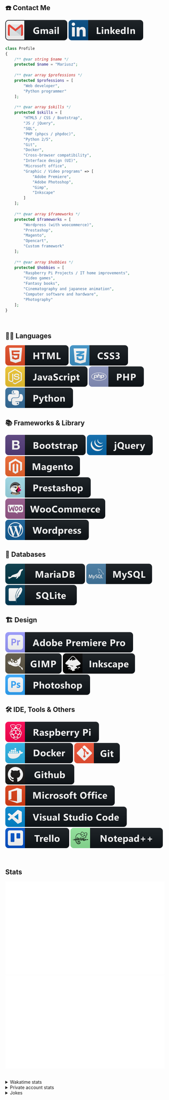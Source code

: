 ## :phone: Contact Me
<p align="left">
  
  [![Gmail](badges/gmail.svg)](mailto:mariusz.panek.dev@gmail.com)
  [![LinkedIn](badges/linkedin.svg)](https://linkedin.com/in/mariusz-panek-224a1b257)

</p>



```php
class Profile
{
    /** @var string $name */
    protected $name = "Mariusz";

    /** @var array $professions */
    protected $professions = [
        "Web developer",
        "Python programmer"
    ];

    /** @var array $skills */
    protected $skills = [
        "HTML5 / CSS / Bootstrap",
        "JS / jQuery",
        "SQL",
        "PHP (phpcs / phpdoc)",
        "Python 2/5",
        "Git",
        "Docker",
        "Cross-browser compatibility",
        "Interface design (UI)",
        "Microsoft office",
        "Graphic / Video programs" => [
            "Adobe Premiere",
            "Adobe Photoshop",
            "Gimp",
            "Inkscape"
        ]
    ];

    /** @var array $frameworks */
    protected $frameworks = [
        "Wordpress (with woocommerce)",
        "Prestashop",
        "Magento",
        "Opencart",
        "Custom framework"
    ];

    /** @var array $hobbies */
    protected $hobbies = [
        "Raspberry Pi Projects / IT home improvements",
        "Video games",
        "Fantasy books",
        "Cinematography and japanese animation",
        "Computer software and hardware",
        "Photography"
    ];
}
```

<br />

## :man_technologist: Languages

<p align="left">
  <picture>
    <img alt="" src="badges/html.svg">
  </picture>
  <picture>
    <img alt="" src="badges/css3.svg">
  </picture>
  <picture>
    <img alt="" src="badges/js.svg">
  </picture>
  <picture>
    <img alt="" src="badges/php.svg">
  </picture>
  <picture>
    <img alt="" src="badges/python.svg">
  </picture>
</p>

## :books: Frameworks & Library

<p align="left">
  <picture>
    <img alt="" src="badges/bootstrap.svg">
  </picture>
  <picture>
    <img alt="" src="badges/jquery.svg">
  </picture>
  <picture>
    <img alt="" src="badges/Magento.svg">
  </picture>
  <picture>
    <img alt="" src="badges/prestashop.svg">
  </picture>
  <picture>
    <img alt="" src="badges/woocommerce.svg">
  </picture>
  <picture>
    <img alt="" src="badges/wordpress.svg">
  </picture>
</p>

## :floppy_disk: Databases

<p align="left">
  <picture>
    <img alt="" src="badges/mariadb.svg">
  </picture>
  <picture>
    <img alt="" src="badges/mysql2.svg">
  </picture>
  <picture>
    <img alt="" src="badges/sqllite.svg">
  </picture>
</p>

## :building_construction: Design

<p align="left">
  <picture>
    <img alt="" src="badges/adobepremierepro.svg">
  </picture>
  <picture>
    <img alt="" src="badges/gimp2.svg">
  </picture>
  <picture>
    <img alt="" src="badges/Inkscape.svg">
  </picture>
  <picture>
    <img alt="" src="badges/Photoshop.svg">
  </picture>
</p>

## :hammer_and_wrench: IDE, Tools & Others

<p align="left">
  <picture>
    <img alt="" src="badges/ raspberrypi.svg">
  </picture>
  <picture>
    <img alt="" src="badges/docker.svg">
  </picture>
  <picture>
    <img alt="" src="badges/git.svg">
  </picture>
  <picture>
    <img alt="" src="badges/github.svg">
  </picture>
  <picture>
    <img alt="" src="badges/office_365.svg">
  </picture>
  <picture>
    <img alt="" src="badges/visualstudio_code.svg">
  </picture>
  <picture>
    <img alt="" src="badges/trello.svg">
  </picture>
  <picture>
    <img alt="" src="badges/notepadplusplus.svg">
  </picture>
</p>

<br />

## Stats
![](https://raw.githubusercontent.com/MPProgrammer/MPProgrammer/master/stats/overview.svg#gh-dark-mode-only)
![](https://raw.githubusercontent.com/MPProgrammer/MPProgrammer/master/stats/languages.svg#gh-dark-mode-only)

<br />

<details>
  <summary>Wakatime stats</summary>
  <br />
  
  [![wakatime](https://wakatime.com/badge/user/330c29dd-88b8-4dee-b1dd-ed4d577061ee.svg)](https://wakatime.com/@330c29dd-88b8-4dee-b1dd-ed4d577061ee)
    
  [![willianrod's wakatime stats](https://github-readme-stats.vercel.app/api/wakatime?username=MPProgrammer&v=3)](https://github.com/anuraghazra/github-readme-stats)
    
</details>

<details>
  <summary>Private account stats</summary>
  <br />
  
  ![](https://raw.githubusercontent.com/Kirri777/Kirri777/master/stats/overview.svg#gh-dark-mode-only)
  ![](https://raw.githubusercontent.com/Kirri777/Kirri777/master/stats/languages.svg#gh-dark-mode-only)
</details>


<details>
  <summary>Jokes</summary>
  <br />
  
  ![Jokes Card](https://readme-jokes.vercel.app/api?theme=gotham&v=1)
  ![Jokes Card](https://readme-jokes.vercel.app/api?theme=gotham&v=2)
  ![Jokes Card](https://readme-jokes.vercel.app/api?theme=gotham&v=3)
  
</details>
